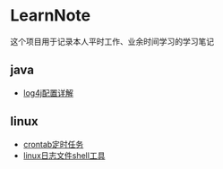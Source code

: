 # LearnNote

这个项目用于记录本人平时工作、业余时间学习的学习笔记

## java

*   [log4j配置详解](https://github.com/fshlny/LearnNote/blob/master/java/log4j/log4j%E9%85%8D%E7%BD%AE%E8%AF%A6%E8%A7%A3%E7%AC%94%E8%AE%B0.md) 


## linux

*   [crontab定时任务](https://github.com/fshlny/LearnNote/blob/master/linux/crontab/linux%E5%AE%9A%E6%97%B6%E4%BB%BB%E5%8A%A1.md)
*   [linux日志文件shell工具](https://github.com/fshlny/LearnNote/blob/master/linux/crontab/linux日志文件shell工具.md)
